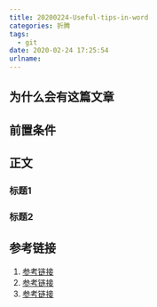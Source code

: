 ```yaml
---
title: 20200224-Useful-tips-in-word
categories: 折腾
tags:
  - git
date: 2020-02-24 17:25:54
urlname:
---
```


## 为什么会有这篇文章

## 前置条件

## 正文

### 标题1

### 标题2

## 参考链接

1. [参考链接](http://www.wuliaole.com)
2. [参考链接](http://www.wuliaole.com)
3. [参考链接](http://www.wuliaole.com)
